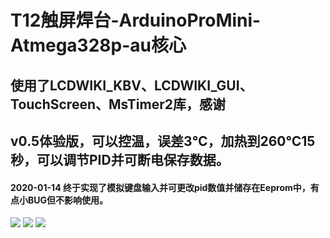 # T12触屏焊台-ArduinoProMini-Atmega328p-au核心
## 使用了LCDWIKI_KBV、LCDWIKI_GUI、TouchScreen、MsTimer2库，感谢
## v0.5体验版，可以控温，误差3℃，加热到260℃15秒，可以调节PID并可断电保存数据。
#### 2020-01-14 终于实现了模拟键盘输入并可更改pid数值并储存在Eeprom中，有点小BUG但不影响使用。
![](https://github.com/jie326513988/T12Touch-screen-welding-machines/blob/master/compressed%20image/PID%E8%B0%83%E8%8A%82%E7%95%8C%E9%9D%A2.jpg)
![](https://github.com/jie326513988/T12Touch-screen-welding-machines/blob/master/compressed%20image/pcb%E6%AD%A3%E9%9D%A2.jpg)
![](https://github.com/jie326513988/T12Touch-screen-welding-machines/blob/master/compressed%20image/pcb%E8%83%8C%E9%9D%A2.jpg)
